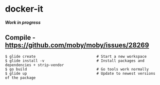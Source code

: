 # docker-it
***Work in progress***



## Compile - https://github.com/moby/moby/issues/28269
```
$ glide create                            # Start a new workspace
$ glide install -v                        # Install packages and dependencies + strip-vendor
$ go build                                # Go tools work normally
$ glide up                                # Update to newest versions of the package
```